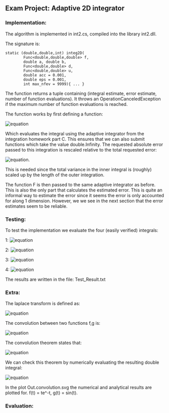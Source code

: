 ## Exam Project: Adaptive 2D integrator

### Implementation:

The algorithm is implemented in int2.cs, compiled into the library int2.dll.

The signature is:

	static (double,double,int) integ2D(
			Func<double,double,double> f,
			double a, double b,
			Func<double,double> d,
			Func<double,double> u,
			double acc = 0.001,
			double eps = 0.001,
			int max_nfev = 9999){ ... }

The function returns a tuple containing (integral estimate, error estimate, number of function evaluations).
It throws an OperationCanceledException if the maximum number of function evaluations is reached.

The function works by first defining a function:

![equation](https://latex.codecogs.com/svg.image?&space;F(x)=\int_{d(x)}^{u(x)}f(x,y)dy)

Which evaluates the integral using the adaptive integrator from the integration homework part C.
This ensures that we can also submit functions which take the value double.Infinity.
The requested absolute error passed to this integration is rescaled relative to the total requested error: 

![equation](https://latex.codecogs.com/svg.image?\delta\to\delta/\sqrt{b-a}).

This is needed since the total variance in the inner integral is (roughly) scaled up by the length of the outer integration.

The function F is then passed to the same adaptive integrator as before. This is also the only part that calculates the estimated error. This is quite an informal way to estimate the error since it seems the error is only accounted for along 1 dimension. However, we we see in the next section that the error estimates seem to be reliable.

### Testing:

To test the implementation we evaluate the four (easily verified) integrals:

1:
![equation](https://latex.codecogs.com/svg.image?\int_{-1}^{1}\int_{-\sqrt{1-x^2}}^{\sqrt{1-x^2}}\sqrt{1-x^2-y^2}dy&space;dx=\frac{2\pi}{3})

2:
![equation](https://latex.codecogs.com/svg.image?\int_{1}^{3}\int_{0}^{\frac{\pi}{x}}\sin(xy)dydx=2\ln3&space;)

3:
![equation](https://latex.codecogs.com/svg.image?\int_{-\infty}^{\infty}\int_{1}^{\frac{1}{x^2}}\frac{e^{-x^2}}{y^2}dydx=\sqrt{\pi})

4:
![equation](https://latex.codecogs.com/svg.image?\int_{-\infty}^{\infty}\int_{-\infty}^{\infty}e^{-(x^2&plus;y^2)}dydx=\pi)

The results are written in the file: Test\_Result.txt

### Extra:

The laplace transform is defined as:

![equation](https://latex.codecogs.com/svg.image?F(s)=\int_0^{\infty}f(t)e^{-ts}dt)

The convolution between two functions f,g is:

![equation](https://latex.codecogs.com/svg.image?f*g(t)=\int&space;_0^t&space;f(u)g(t-u)du&space;)

The convolution theorem states that:

![equation](https://latex.codecogs.com/svg.image?\mathcal{L}(f*g)(s)=F(s)\cdot&space;G(s))

We can check this theorem by numerically evaluating the resulting double integral:

![equation](https://latex.codecogs.com/svg.image?F(s)G(s)=\int_{0}^{\infty}\int_{0}^{t}f(u)g(t-u)e^{-st}dudt)

In the plot Out.convolution.svg the numerical and analytical results are plotted for. f(t) = te^-t, g(t) = sin(t).
### Evaluation:

